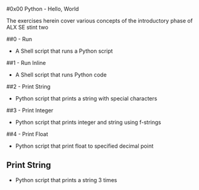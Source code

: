 #0x00 Python - Hello, World

The exercises herein cover various concepts of the introductory phase of ALX SE stint two

##0 - Run

* A Shell script that runs a Python script

##1 - Run Inline

* A Shell script that runs Python code

##2 - Print String

* Python script that prints a string with special characters

##3 - Print Integer

* Python script that prints integer and string using f-strings

##4 - Print Float

* Python script that print float to specified decimal point

## Print String

* Python script that prints a string 3 times
